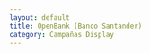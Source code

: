```yaml
---
layout: default
title: OpenBank (Banco Santander)
category: Campañas Display
---
```


<img src="http://josemdev.com/mirkopf/campanas_display/01.jpg" class="inline-left" title="" alt="" /> <br />
<img src="http://josemdev.com/mirkopf/campanas_display/001.jpg" class="inline-left" title="" alt="" />